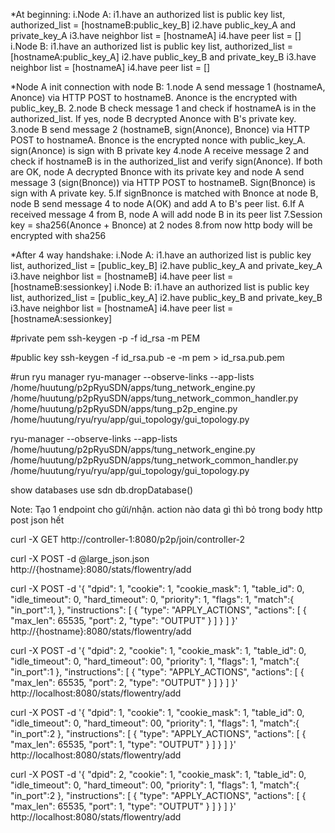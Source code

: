 

*At beginning:
i.Node A: 
i1.have an authorized list is public key list, authorized_list = [hostnameB:public_key_B]
i2.have public_key_A and private_key_A
i3.have neighbor list = [hostnameA]
i4.have peer list = [] 
i.Node B: 
i1.have an authorized list is public key list, authorized_list = [hostnameA:public_key_A]
i2.have public_key_B and private_key_B
i3.have neighbor list = [hostnameA]
i4.have peer list = [] 

*Node A init connection with node B:
1.node A send message 1 (hostnameA, Anonce) via HTTP POST to hostnameB. Anonce is the encrypted with public_key_B. 
2.node B check message 1 and check if hostnameA is in the authorized_list. If yes, node B decrypted Anonce with B's private key.
3.node B send message 2 (hostnameB, sign(Anonce), Bnonce) via HTTP POST to hostnameA. Bnonce is the encrypted nonce with public_key_A. sign(Anonce) is sign with B private key
4.node A receive message 2 and check if hostnameB is in the authorized_list and verify sign(Anonce). If both are OK, node A decrypted Bnonce with its private key and node A send message 3 (sign(Bnonce)) via HTTP POST to hostnameB. Sign(Bnonce) is sign with A private key.
5.If signBnonce is matched with Bnonce at node B, node B send message 4 to node A(OK) and add A to B's peer list.
6.If A received message 4 from B, node A will add node B in its peer list
7.Session key = sha256(Anonce + Bnonce) at 2 nodes
8.from now http body will be encrypted with sha256

*After 4 way handshake:
i.Node A: 
i1.have an authorized list is public key list, authorized_list = [public_key_B]
i2.have public_key_A and private_key_A
i3.have neighbor list = [hostnameB]
i4.have peer list = [hostnameB:sessionkey] 
i.Node B: 
i1.have an authorized list is public key list, authorized_list = [public_key_A]
i2.have public_key_B and private_key_B
i3.have neighbor list = [hostnameA]
i4.have peer list = [hostnameA:sessionkey] 



#private pem
ssh-keygen -p -f id_rsa -m PEM

#public key
ssh-keygen -f id_rsa.pub -e -m pem > id_rsa.pub.pem



#run ryu manager
ryu-manager --observe-links --app-lists /home/huutung/p2pRyuSDN/apps/tung_network_engine.py /home/huutung/p2pRyuSDN/apps/tung_network_common_handler.py /home/huutung/p2pRyuSDN/apps/tung_p2p_engine.py /home/huutung/ryu/ryu/app/gui_topology/gui_topology.py


ryu-manager --observe-links --app-lists /home/huutung/p2pRyuSDN/apps/tung_network_engine.py /home/huutung/p2pRyuSDN/apps/tung_network_common_handler.py /home/huutung/ryu/ryu/app/gui_topology/gui_topology.py

show databases
use sdn
 db.dropDatabase()


Note:
Tạo 1 endpoint cho gửi/nhận. action nào data gì thì bỏ trong body http post json hết


curl -X GET http://controller-1:8080/p2p/join/controller-2


curl -X POST -d @large_json.json http://{hostname}:8080/stats/flowentry/add


curl -X POST -d '{
    "dpid": 1,
    "cookie": 1,
    "cookie_mask": 1,
    "table_id": 0,
    "idle_timeout": 0,
    "hard_timeout": 0,
    "priority": 1,
    "flags": 1,
    "match":{
        "in_port":1,
    },
    "instructions": [
        {
            "type": "APPLY_ACTIONS",
            "actions": [
                {
                    "max_len": 65535,
                    "port": 2,
                    "type": "OUTPUT"
                }
            ]
        }
    ]
 }' http://{hostname}:8080/stats/flowentry/add

curl -X POST -d '{
    "dpid": 2,
    "cookie": 1,
    "cookie_mask": 1,
    "table_id": 0,
    "idle_timeout": 0,
    "hard_timeout": 00,
    "priority": 1,
    "flags": 1,
    "match":{
        "in_port":1
    },
    "instructions": [
        {
            "type": "APPLY_ACTIONS",
            "actions": [
                {
                    "max_len": 65535,
                    "port": 2,
                    "type": "OUTPUT"
                }
            ]
        }
    ]
 }' http://localhost:8080/stats/flowentry/add


 curl -X POST -d '{
    "dpid": 1,
    "cookie": 1,
    "cookie_mask": 1,
    "table_id": 0,
    "idle_timeout": 0,
    "hard_timeout": 00,
    "priority": 1,
    "flags": 1,
    "match":{
        "in_port":2
    },
    "instructions": [
        {
            "type": "APPLY_ACTIONS",
            "actions": [
                {
                    "max_len": 65535,
                    "port": 1,
                    "type": "OUTPUT"
                }
            ]
        }
    ]
 }' http://localhost:8080/stats/flowentry/add

curl -X POST -d '{
    "dpid": 2,
    "cookie": 1,
    "cookie_mask": 1,
    "table_id": 0,
    "idle_timeout": 0,
    "hard_timeout": 00,
    "priority": 1,
    "flags": 1,
    "match":{
        "in_port":2
    },
    "instructions": [
        {
            "type": "APPLY_ACTIONS",
            "actions": [
                {
                    "max_len": 65535,
                    "port": 1,
                    "type": "OUTPUT"
                }
            ]
        }
    ]
 }' http://localhost:8080/stats/flowentry/add


